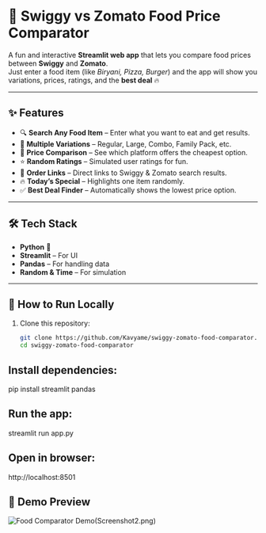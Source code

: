 # 🍲 Swiggy vs Zomato Food Price Comparator

A fun and interactive **Streamlit web app** that lets you compare food prices between **Swiggy** and **Zomato**.  
Just enter a food item (like *Biryani, Pizza, Burger*) and the app will show you variations, prices, ratings, and the **best deal** 🔥

---

## ✨ Features

- 🔍 **Search Any Food Item** – Enter what you want to eat and get results.  
- 🍔 **Multiple Variations** – Regular, Large, Combo, Family Pack, etc.  
- 💸 **Price Comparison** – See which platform offers the cheapest option.  
- ⭐ **Random Ratings** – Simulated user ratings for fun.  
- 🔗 **Order Links** – Direct links to Swiggy & Zomato search results.  
- 🔥 **Today’s Special** – Highlights one item randomly.  
- ✅ **Best Deal Finder** – Automatically shows the lowest price option.  

---

## 🛠️ Tech Stack

- **Python** 🐍  
- **Streamlit** – For UI  
- **Pandas** – For handling data  
- **Random & Time** – For simulation  

---

## 🚀 How to Run Locally

1. Clone this repository:
   ```bash
   git clone https://github.com/Kavyame/swiggy-zomato-food-comparator.git
   cd swiggy-zomato-food-comparator
## Install dependencies:

pip install streamlit pandas


## Run the app:

streamlit run app.py


## Open in browser:

http://localhost:8501

## 📸 Demo Preview

![Food Comparator Demo](Screenshot1.png)(Screenshot2.png)
